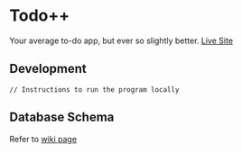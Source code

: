 # Todo++
Your average to-do app, but ever so slightly better. [Live Site](https://todo-pp.com)

## Development
```
// Instructions to run the program locally
```

## Database Schema
Refer to [wiki page](https://github.com/yucho/todo-pp/wiki/Database-Schema)

